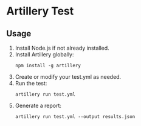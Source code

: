 # Artillery Test

<!-- ...existing code... -->

## Usage

1. Install Node.js if not already installed.
2. Install Artillery globally:
   ```
   npm install -g artillery
   ```
3. Create or modify your test.yml as needed.
4. Run the test:
   ```
   artillery run test.yml
   ```
5. Generate a report:
   ```
   artillery run test.yml --output results.json
   ```
   <!-- ...existing code... -->

